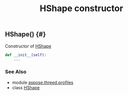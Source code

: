 ﻿---
title: HShape constructor
second_title: Aspose.3D for Python via .NET API References
description: 
type: docs
weight: 10
url: /python-net/aspose.threed.profiles/hshape/__init__/
is_root: false
---

## HShape() {#}

Constructor of [HShape](/3d/python-net/aspose.threed.profiles/hshape)



```python
def __init__(self):
    ...
```





### See Also
* module [aspose.threed.profiles](../../)
* class [HShape](/3d/python-net/aspose.threed.profiles/hshape)
